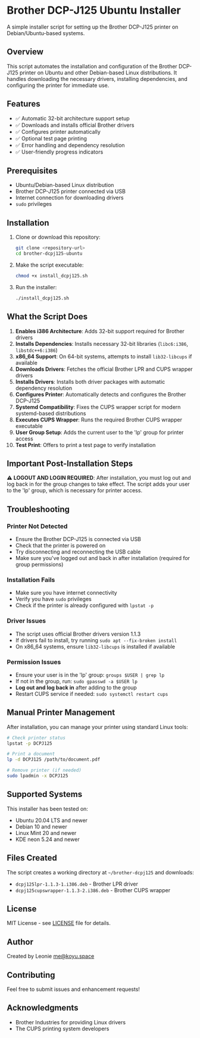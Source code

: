 # Brother DCP-J125 Ubuntu Installer

A simple installer script for setting up the Brother DCP-J125 printer on Debian/Ubuntu-based systems.

## Overview

This script automates the installation and configuration of the Brother DCP-J125 printer on Ubuntu and other Debian-based Linux distributions. It handles downloading the necessary drivers, installing dependencies, and configuring the printer for immediate use.

## Features

- ✅ Automatic 32-bit architecture support setup
- ✅ Downloads and installs official Brother drivers
- ✅ Configures printer automatically
- ✅ Optional test page printing
- ✅ Error handling and dependency resolution
- ✅ User-friendly progress indicators

## Prerequisites

- Ubuntu/Debian-based Linux distribution
- Brother DCP-J125 printer connected via USB
- Internet connection for downloading drivers
- `sudo` privileges

## Installation

1. Clone or download this repository:
   ```bash
   git clone <repository-url>
   cd brother-dcpj125-ubuntu
   ```

2. Make the script executable:
   ```bash
   chmod +x install_dcpj125.sh
   ```

3. Run the installer:
   ```bash
   ./install_dcpj125.sh
   ```

## What the Script Does

1. **Enables i386 Architecture**: Adds 32-bit support required for Brother drivers
2. **Installs Dependencies**: Installs necessary 32-bit libraries (`libc6:i386`, `libstdc++6:i386`)
3. **x86_64 Support**: On 64-bit systems, attempts to install `lib32-libcups` if available
4. **Downloads Drivers**: Fetches the official Brother LPR and CUPS wrapper drivers
5. **Installs Drivers**: Installs both driver packages with automatic dependency resolution
6. **Configures Printer**: Automatically detects and configures the Brother DCP-J125
7. **Systemd Compatibility**: Fixes the CUPS wrapper script for modern systemd-based distributions
8. **Executes CUPS Wrapper**: Runs the required Brother CUPS wrapper executable
9. **User Group Setup**: Adds the current user to the 'lp' group for printer access
10. **Test Print**: Offers to print a test page to verify installation

## Important Post-Installation Steps

⚠️ **LOGOUT AND LOGIN REQUIRED**: After installation, you must log out and log back in for the group changes to take effect. The script adds your user to the 'lp' group, which is necessary for printer access.

## Troubleshooting

### Printer Not Detected
- Ensure the Brother DCP-J125 is connected via USB
- Check that the printer is powered on
- Try disconnecting and reconnecting the USB cable
- Make sure you've logged out and back in after installation (required for group permissions)

### Installation Fails
- Make sure you have internet connectivity
- Verify you have `sudo` privileges
- Check if the printer is already configured with `lpstat -p`

### Driver Issues
- The script uses official Brother drivers version 1.1.3
- If drivers fail to install, try running `sudo apt --fix-broken install`
- On x86_64 systems, ensure `lib32-libcups` is installed if available

### Permission Issues
- Ensure your user is in the 'lp' group: `groups $USER | grep lp`
- If not in the group, run: `sudo gpasswd -a $USER lp`
- **Log out and log back in** after adding to the group
- Restart CUPS service if needed: `sudo systemctl restart cups`

## Manual Printer Management

After installation, you can manage your printer using standard Linux tools:

```bash
# Check printer status
lpstat -p DCPJ125

# Print a document
lp -d DCPJ125 /path/to/document.pdf

# Remove printer (if needed)
sudo lpadmin -x DCPJ125
```

## Supported Systems

This installer has been tested on:
- Ubuntu 20.04 LTS and newer
- Debian 10 and newer
- Linux Mint 20 and newer
- KDE neon 5.24 and newer

## Files Created

The script creates a working directory at `~/brother-dcpj125` and downloads:
- `dcpj125lpr-1.1.3-1.i386.deb` - Brother LPR driver
- `dcpj125cupswrapper-1.1.3-2.i386.deb` - Brother CUPS wrapper

## License

MIT License - see [LICENSE](LICENSE) file for details.

## Author

Created by Leonie <me@koyu.space>

## Contributing

Feel free to submit issues and enhancement requests!

## Acknowledgments

- Brother Industries for providing Linux drivers
- The CUPS printing system developers
